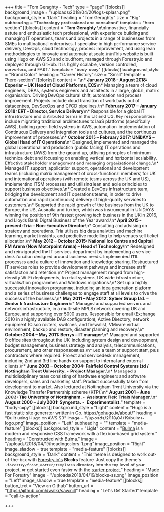 +++
title = "Tom Geraghty - Tech"
type = "page"
[[blocks]]
background_image = "/uploads/2018/04/20/logs-splash.png"
background_style = "Dark"
heading = "Tom Geraghty"
size = "Big"
subheading = "Technology professional and consultant"
template = "hero-section"
[[blocks]]
content = "**Tom Geraghty** \n\nInnovative, financially astute and enthusiastic tech professional, with experience building and managing IT operations, teams and projects in a range of businesses from SMEs to multinational enterprises. I specialise in high performance service delivery, DevOps, cloud technology, process improvement, and using lean methodologies to innovate and automate at scale.\n\nThis website is built using Hugo on AWS S3 and cloudfront, managed through Forestry.io and deployed through GitHub. It is highly scalable, version controlled, serverless, and FAST."
template = "body-copy"
[[blocks]]
background_style = "Brand Color"
heading = "Career History"
size = "Small"
template = "hero-section"
[[blocks]]
content = "\n* **January 2018 – August 2018: Experian – UK Head of Cloud Platforms, ECS**\n* Managing a team of cloud engineers, DBAs, systems engineers and architects in a large, global, matrix organisation. Driving DevOps cultural shift, automation and process improvement. Projects include cloud transition of workloads out of datacentres, DevSecOps and CI/CD pipelines.\n* **February 2017 – January 2018: ERT – Director, Service Delivery**\n* Responsible for a global IT infrastructure and distributed teams in the UK and US. Key responsibilities include migrating traditional architectures to IaaS platforms (specifically AWS), building green field systems in AWS, automation, implementation of Continuous Delivery and Integration tools and cultures, and the continuous improvement of processes.\n* **October 2015 – February 2017: UNiDAYS – Global Head of IT Operations**\n* Designed, implemented and managed the global operational and production (public facing) IT operations and infrastructure (AWS) from the ground up, utilising principles of minimum technical debt and focussing on enabling vertical and horizontal scalability. Effective stakeholder management and managing organisational change.\n* Managed IT support, application support, operational and development teams (including matrix management of cross-functional members) for UK and international operations (with remote teams across the UK and US), implementing ITSM processes and utilising lean and agile principles to support business objectives.\n* Created a DevOps infrastructure team, bridging the development and IT operations teams, in order to drive automation and rapid (continuous) delivery of high-quality services to customers.\n* Supported the rapid growth of the business from the UK to Europe, the US, Australia and further, which was instrumental in UNiDAYS winning the position of 9th fastest growing tech business in the UK in 2016, and Lloyds Bank Digital Business of the Year award.\n* **April 2015 – present: Tria – Non-Executive Director**\n* Consulting and advising on strategy and operations. Tria utilises big data analytics and machine learning, market insights, and predictive modelling to help venues sell ticket allocation.\n* **May 2012 – October 2015: National Ice Centre and Capital FM Arena (Now Motorpoint Arena) – Head of Technology**\n* Redesigned and reinvigorated the IT services department by implementing a service desk function designed around business needs. Implemented ITIL processes and a culture of innovation and knowledge sharing. Restructured IT services roles to provide development pathways and increase staff satisfaction and retention.\n* Project management ranged from high-density Wi-Fi deployments, to retail systems, UK-wide infrastructure, virtualisation programmes and Windows migrations.\n* Set up a highly successful innovation programme, including an idea generation platform and a series of business challenges to engage staff at all levels to drive the success of the business.\n* **May 2011 – May 2012: Sytner Group Ltd. – Senior Infrastructure Engineer**\n* Managed and supported servers and network infrastructure, in a multi-site MPLS network covering UK and Europe, and supporting over 5000 users. Responsible for email (Exchange 2010 in a highly available DAG configuration), Active Directory, network equipment (Cisco routers, switches, and firewalls), VMware virtual environment, backup and restore, disaster planning and recovery.\n* **October 2004 – May 2011: Berrys – IT manager**\n* Managed and supported 9 office sites throughout the UK, including system design and development, budget management, business strategy and analysis, telecommunications, procurement, and other responsibilities.\n* Led a team of support staff, plus contractors where required. Project and servicedesk management, including 2nd and 3rd line hands-on support to internal and external clients.\n* **June 2003 – October 2004: Fairfield Control Systems Ltd / Nottingham Trent University. -  Project Manager.**\n* Managed a multidisciplinary team consisting of hardware engineers and software developers, sales and marketing staff. Product successfully taken from development to market. Also lectured at Nottingham Trent University via the Knowledge Transfer Partnership scheme (KTP).\n* **August 2001 – June 2003: The University of Nottingham. -  Assistant Field Trials Manager.**\n* **August 2000 – July 2001: Syngenta.** -  **Experimentalist.**"
template = "body-copy"
[[blocks]]
background_style = "Light"
content = "Hugo is a fast static site generator written in Go. https://gohugo.io/about/"
heading = "Built using Hugo on AWS S3"
image = "/uploads/2018/04/19/bulma-logo.png"
image_position = "Left"
subheading = ""
template = "media-feature"
[[blocks]]
background_style = "Light"
content = "[Bulma](https://bulma.io/) is a modern and responsive CSS framework with a flexbox-based grid system."
heading = "Constructed with Bulma."
image = "/uploads/2018/04/19/headingcolors-1.png"
image_position = "Right"
image_shadow = true
template = "media-feature"
[[blocks]]
background_style = "Dark"
content = "This theme is designed to work out-of-the-box with [Forestry.io's](https://forestry.io) **Blocks** feature. Just copy the theme's `.forestry/front_matter/templates` directory into the top level of your project, or get started even faster with the [starter project](https://github.com/dwalkr/sawmill-starter)."
heading = "Made For Forestry"
image = "/uploads/2018/04/19/blocks-ss.png"
image_position = "Left"
image_shadow = true
template = "media-feature"
[[blocks]]
button_text = "View on Github"
button_url = "https://github.com/dwalkr/sawmill"
heading = "Let's Get Started"
template = "call-to-action"

+++
